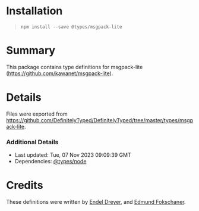 # Installation
> `npm install --save @types/msgpack-lite`

# Summary
This package contains type definitions for msgpack-lite (https://github.com/kawanet/msgpack-lite).

# Details
Files were exported from https://github.com/DefinitelyTyped/DefinitelyTyped/tree/master/types/msgpack-lite.

### Additional Details
 * Last updated: Tue, 07 Nov 2023 09:09:39 GMT
 * Dependencies: [@types/node](https://npmjs.com/package/@types/node)

# Credits
These definitions were written by [Endel Dreyer](https://github.com/endel), and [Edmund Fokschaner](https://github.com/efokschaner).
